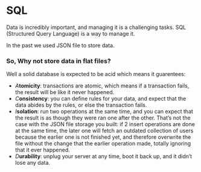 # SQL

Data is incredibly important, and managing it is a challenging tasks.
SQL (Structured Query Language) is a way to manage it.

In the past we used JSON file to store data.

### So, Why not store data in flat files?

Well a solid database is expected to be acid which means it guarentees:
- *A***tomicity**: transactions are atomic, which means if a transaction fails, the result will be like it never happened.
- *C***onsistency**: you can define rules for your data, and expect that the data abides by the rules, or else the transaction fails.
- *I***solation**: run two operations at the same time, and you can expect that the result is as though they were ran one after the other. That’s not the case with the JSON file storage you built: if 2 insert operations are done at the same time, the later one will fetch an outdated collection of users because the earlier one is not finished yet, and therefore overwrite the file without the change that the earlier operation made, totally ignoring that it ever happened.
- *D***urability**: unplug your server at any time, boot it back up, and it didn’t lose any data.
